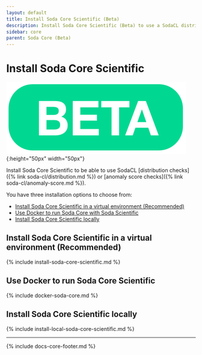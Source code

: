 ```yaml
---
layout: default
title: Install Soda Core Scientific (Beta)
description: Install Soda Core Scientific (Beta) to use a SodaCL distribution or anomaly score check.
sidebar: core
parent: Soda Core (Beta)
---
```


# Install Soda Core Scientific 
![beta](/assets/images/beta.png){:height="50px" width="50px"}

Install Soda Core Scientific to be able to use SodaCL [distribution checks]({% link soda-cl/distribution.md %}) or [anomaly score checks]({% link soda-cl/anomaly-score.md %}).

You have three installation options to choose from:
* [Install Soda Core Scientific in a virtual environment (Recommended)](#install-soda-core-scientific-in-a-virtual-environment-recommended)
* [Use Docker to run Soda Core with Soda Scientific](#use-docker-to-run-soda-core-scientific)
* [Install Soda Core Scientific locally](#install-soda-core-scientific-locally)

## Install Soda Core Scientific in a virtual environment (Recommended)

{% include install-soda-core-scientific.md %}

## Use Docker to run Soda Core Scientific

{% include docker-soda-core.md %}

## Install Soda Core Scientific locally

{% include install-local-soda-core-scientific.md %}

---
{% include docs-core-footer.md %}